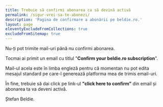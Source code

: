 ```yaml
---
title: Trebuie să confirmi abonarea ca să devină activă
permalink: /sigur-vrei-sa-te-abonezi/
description: 'Pagina de confirmare a abonării pe beldie.ro.'
layout: page
eleventyExcludeFromCollections: true
excludeFromSitemap: true
---
```


Nu-ți pot trimite mail-uri până nu confirmi abonarea.

Tocmai ai primit un email cu titlul "**Confirm your beldie.ro subscription**".

Mail-ul acela este în limba engleză pentru că momentan nu pot edita mesajul standard pe care-l generează platforma mea de trimis email-uri.

În fine, trebuie să dai click pe link-ul **"click here to confirm"** din email și abonarea ta va deveni activă.

Ștefan Beldie.